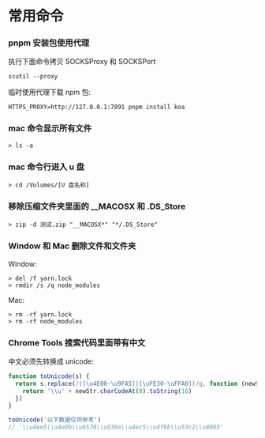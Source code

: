 # 常用命令

### pnpm 安装包使用代理

执行下面命令拷贝 SOCKSProxy 和 SOCKSPort

```
scutil --proxy
```

临时使用代理下载 npm 包:

```
HTTPS_PROXY=http://127.0.0.1:7891 pnpm install koa
```

### mac 命令显示所有文件

```
> ls -a
```

### mac 命令行进入 u 盘

```
> cd /Volumes/[U 盘名称]
```

### 移除压缩文件夹里面的 \_\_MACOSX 和 .DS_Store

```
> zip -d 测试.zip "__MACOSX*" "*/.DS_Store"
```

### Window 和 Mac 删除文件和文件夹

Window:

```
> del /f yarn.lock
> rmdir /s /q node_modules
```

Mac:

```
> rm -rf yarn.lock
> rm -rf node_modules
```

### Chrome Tools 搜索代码里面带有中文

中文必须先转换成 unicode:

```js
function toUnicode(s) {
  return s.replace(/([\u4E00-\u9FA5]|[\uFE30-\uFFA0])/g, function (newStr) {
    return '\\u' + newStr.charCodeAt(0).toString(16)
  })
}

toUnicode('以下数据仅供参考')
// '\\u4ee5\\u4e0b\\u6570\\u636e\\u4ec5\\u4f9b\\u53c2\\u8003'
```
